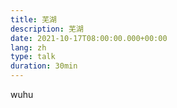 ```yaml
---
title: 芜湖
description: 芜湖
date: 2021-10-17T08:00:00.000+00:00
lang: zh
type: talk
duration: 30min
---
```


wuhu